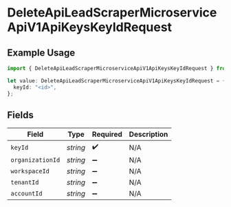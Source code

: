 # DeleteApiLeadScraperMicroserviceApiV1ApiKeysKeyIdRequest

## Example Usage

```typescript
import { DeleteApiLeadScraperMicroserviceApiV1ApiKeysKeyIdRequest } from "oppulence-backend-sdk/models/operations";

let value: DeleteApiLeadScraperMicroserviceApiV1ApiKeysKeyIdRequest = {
  keyId: "<id>",
};
```

## Fields

| Field              | Type               | Required           | Description        |
| ------------------ | ------------------ | ------------------ | ------------------ |
| `keyId`            | *string*           | :heavy_check_mark: | N/A                |
| `organizationId`   | *string*           | :heavy_minus_sign: | N/A                |
| `workspaceId`      | *string*           | :heavy_minus_sign: | N/A                |
| `tenantId`         | *string*           | :heavy_minus_sign: | N/A                |
| `accountId`        | *string*           | :heavy_minus_sign: | N/A                |
